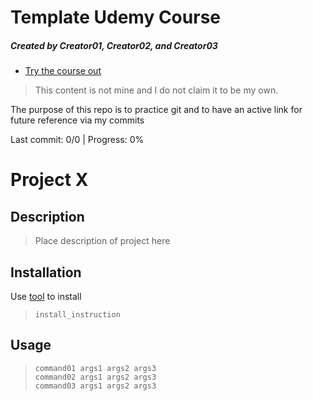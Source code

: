 # Template Udemy Course
##### Created by Creator01, Creator02, and Creator03
* [Try the course out][udemy_course]  
> This content is not mine and I do not claim it to be my own.  

The purpose of this repo is to practice git and to have an active link for future reference via my commits  

Last commit: 0/0 | Progress: 0%

# Project X 
## Description  
>Place description of project here
## Installation  

Use [tool] to install  
> `install_instruction`  

## Usage  
> `command01 args1 args2 args3`  
> `command02 args1 args2 args3`  
> `command03 args1 args2 args3`  


[udemy_course]: https://www.udemy.com/course/course_udemy_url
[xavrema]: https://xavrema.com
[tool]: https://sometool.com